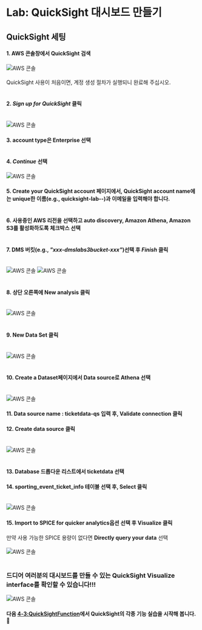 # Lab: QuickSight 대시보드 만들기

## QuickSight 세팅
#### 1. AWS 콘솔창에서 QuickSight 검색
![AWS 콘솔](../images/qs/qs-console.png)<br></br>
QuickSight 사용이 처음이면, 계정 생성 절차가 실행되니 완료해 주십시오.<br></br>
#### 2. <em>Sign up for QuickSight</em> 클릭<br></br>
![AWS 콘솔](../images/qs/qs-signup1.png)
#### 3. account type은 <b>Enterprise</b> 선택<br></br>
#### 4. <em>Continue </em>선택
![AWS 콘솔](../images/qs/qs-signup2.png)
#### 5. <b>Create your QuickSight account</b> 페이지에서, QuickSight account name에는 unique한 이름(e.g., quicksight-lab-<initials>-<randomstring>)과 이메일을 입력해야 합니다.<br></br>
#### 6. 사용중인 AWS 리전을 선택하고 <b>auto discovery, Amazon Athena, Amazon S3</b>를 활성화하도록 체크박스 선택<br></br>
#### 7. DMS 버킷(e.g., <em>"xxx-dmslabs3bucket-xxx"</em>)선택 후 <em>Finish</em> 클릭<br></br>
![AWS 콘솔](../images/qs/qs-signup3.png)
![AWS 콘솔](../images/qs/qs-signup4.png)
<br></br>
#### 8. 상단 오른쪽에 <b>New analysis</b> 클릭<br></br>
![AWS 콘솔](../images/qs/qs-start-na.png)
<br></br>
#### 9. <b>New Data Set</b> 클릭<br></br>
![AWS 콘솔](../images/qs/qs-start-ds.png)
<br></br>
#### 10. <b>Create a Dataset</b>페이지에서 Data source로 <b>Athena</b> 선택<br></br>
![AWS 콘솔](../images/qs/qs-start-ds2.png)
#### 11. Data source name : <b>ticketdata-qs</b> 입력 후, <b>Validate connection</b> 클릭
#### 12. <b>Create data source</b> 클릭<br></br>
![AWS 콘솔](../images/qs/qs-create-ds1.png)<br></br>
#### 13. Database 드롭다운 리스트에서 <b>ticketdata</b> 선택
#### 14. <b>sporting_event_ticket_info</b> 테이블 선택 후, <b>Select</b> 클릭<br></br>
![AWS 콘솔](../images/qs/qs-create-ds2.png)

#### 15. <b>Import to SPICE for quicker analytics</b>옵션 선택 후 <b>Visualize</b> 클릭
만약 사용 가능한 SPICE 용량이 없다면 <b>Directly query your data</b> 선택<br></br>
![AWS 콘솔](../images/qs/qs-create-ds3.png)
<br></br>
### 드디어 여러분의 대시보드를 만들 수 있는 QuickSight Visualize interface를 확인할 수 있습니다!!!
![AWS 콘솔](../images/qs/qs-dashboard.png)

#### 다음 [4-3:QuickSightFunction](../detail/4-2:QuickSightFunction.md)에서 QuickSight의 각종 기능 실습을 시작해 봅니다.🤗
